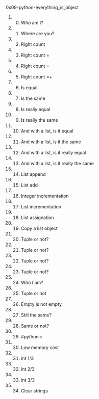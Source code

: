 0x09-python-everything_is_object
1. 0. Who am I?
2. 1. Where are you?
3. 2. Right count
4. 3. Right count =
5. 4. Right count =
6. 5. Right count =+
7. 6. Is equal
8. 7. Is the same
9. 8. Is really equal
10. 9. Is really the same
11. 10. And with a list, is it equal
12. 11. And with a list, is it the same
13. 12. And with a list, is it really equal
14. 13. And with a list, is it really the same
15. 14. List append
16. 15. List add
17. 16. Integer incrementation
18. 17. List incrementation
19. 18. List assignation
20. 19. Copy a list object
21. 20. Tuple or not?
22. 21. Tuple or not?
23. 22. Tuple or not?
24. 23. Tuple or not?
25. 24. Who I am?
26. 25. Tuple or not
27. 26. Empty is not empty
28. 27. Still the same?
29. 28. Same or not?
30. 29. #pythonic
31. 30. Low memory cost
32. 31. int 1/3
33. 32. int 2/3
34. 33. int 3/3
35. 34. Clear strings
